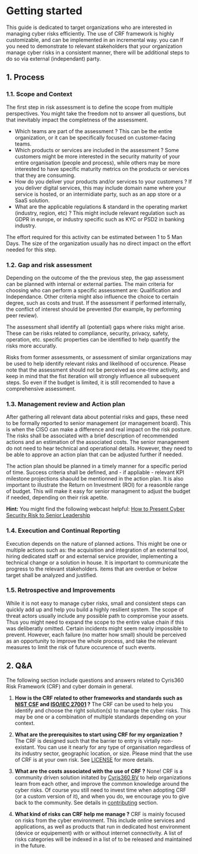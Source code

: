 # Getting started

This guide is dedicated to target organizations who are interested in managing cyber risks efficiently. The use of CRF framework is highly customizable, and can be implemented in an incremental way. you can If you need to demonstrate to relevant stakeholders that your organization manage cyber risks in a consistent manner, there will be additional steps to do so via external (independant) party. 

## 1. Process

### 1.1. Scope and Context 
The first step in risk assessment is to define the scope from multiple perspectives. You might take the freedom not to answer all questions, but that inevitably impact the completness of the assessment. 
- Which teams are part of the assessment ? This can be the entire organization, or it can be specifically focused on customer-facing teams.
- Which products or services are included in the assessment ? Some customers might be more interested in the security maturity of your entire organisation (people and process), while others may be more interested to have specific maturity metrics on the products or services that they are consuming. 
- How do you deliver your products and/or services to your customers ? If you deliver digital services, this may include domain name where your service is hosted, or an intermidiate party, such as an app store or a SaaS solution.
- What are the applicable regulations & standard in the operating market (industry, region, etc) ? This might include relevant regulation such as GDPR in europe, or industry specific such as KYC or PSD2 in banking industry.

The effort required for this activity can be estimated between 1 to 5 Man Days. The size of the organization usually has no direct impact on the effort needed for this step. 

### 1.2. Gap and risk assessment
Depending on the outcome of the the previous step, the gap assessment can be planned with internal or external parties. The main criteria for choosing who can perform a specific assessment are: Qualification and Independance. Other criteria might also influence the choice to certain degree, such as costs and trust. If the assessment if performed internally, the conflict of interest should be prevented (for example, by performing peer review). 

The assessment shall identify all (potential) gaps where risks might arise. These can be risks related to compliance, security, privacy, safety, operation, etc. specific properties can be identified to help quantify the risks more accuratly. 

Risks from former assessments, or assessment of similar organizations may be used to help identify relevant risks and likelihood of occurence. Please note that the assessment should not be perceived as one-time activity, and keep in mind that the fist iteration will strongly influence all subsequent steps. So even if the budget is limited, it is still recomended to have a comprehensive assessment.

### 1.3. Management review and Action plan

After gathering all relevant data about potential risks and gaps, these need to be formally reported to senior management (or management board). This is when the CISO can make a difference and real impact on the risk posture. The risks shall be associated with a brief description of recommended actions and an estimation of the associated costs. The senior management do not need to hear technical and operational details. However, they need to be able to approve an action plan that can be adjusted further if needed.

The action plan should be planned in a timely manner for a specific period of time. Success criteria shall be defined, and - if appliable - relevant KPI milestone projections shaould be mentionned in the action plan. It is also important to illustrate the Return on Investment (ROI) for a reasonble range of budget. This will make it easy for senior managment to adjust the budget if needed, depending on their risk apetite.

**Hint:** You might find the following webcast helpful: [How to Present Cyber Security Risk to Senior Leadership](https://youtu.be/_uCmvfOhR_E) 

### 1.4. Execution and Continual Reporting 

Execution depends on the nature of planned actions. This might be one or multiple actions such as: the acquisition and integration of an external tool, hiring dedicated staff or and external service provider, implementing a technical change or a solution in house. It is important to communicate the progress to the relevant stakeholders. items that are overdue or below target shall be analyzed and justified. 

### 1.5. Retrospective and Improvements

While it is not easy to manage cyber risks, small and consistent steps can quickly add up and help you build a highly resilient system. The scope of threat actors usually include any possible path to compromise your assets. Thus you might need to expand the scope to the entire value chain if this was deliberatly omitted. Certain incidents might seem nearly impossible to prevent. However, each failure (no matter how small) should be perceived as an opportunity to improve the whole process, and take the relevant measures to limit the risk of future occurence of such events.

## 2. Q&A
The following section include questions and answers related to Cyris360 Risk Framework (CRF) and cyber domain in general. 

1. **How is the CRF related to other frameworks and standards such as [NIST CSF](https://www.nist.gov/cyberframework) and [ISO/IEC 27001](https://www.iso.org/standard/27001) ?**
The CRF can be used to help you identify and choose the right solution(s) to manage the cyber risks. This may be one or a combination of multiple standards depending on your context. 

2. **What are the prerequisites to start using CRF for my organization ?**
The CRF is designed such that the barrier to entry is virtally non-existant. You can use it nearly for any type of organisation regardless of its industry sector, geographic location, or size. Please mind that the use of CRF is at your own risk. See [LICENSE](https://github.com/cyris360/cyris360-framework/blob/main/LICENSE) for more details.

3. **What are the costs associated with the use of CRF ?**
None! CRF is a community driven solution initated by [Cyris360 BV](https://cyris360.com) to help organizations learn from each other, and improve the common knowledge around the cyber risks. Of course you still need to invest time when adopting CRF (or a custom version of it), and when you do, we encourage you to give back to the community. See details in [contributing](https://github.com/cyris360/cyris360-framework/blob/main/README.md#contributing) section.

4. **What kind of risks can CRF help me manage ?** CRF is mainly focused on risks from the cyber environment. This include online services and applications, as well as products that run in dedicated host environment (device or equipement) with or without internet connectivity. A list of risks categories will be indexed in a list of to be released and maintained in the future.
